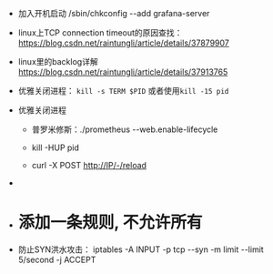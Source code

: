 - 加入开机启动
 /sbin/chkconfig --add grafana-server
 - linux上TCP connection timeout的原因查找：https://blog.csdn.net/raintungli/article/details/37879907

- linux里的backlog详解 https://blog.csdn.net/raintungli/article/details/37913765

- 优雅关闭进程： ```kill -s TERM $PID``` 或者使用```kill -15 pid```

- 优雅关闭进程

  - 普罗米修斯：./prometheus --web.enable-lifecycle
  - kill -HUP pid

  - curl -X POST [http://IP/-/reload](http://ip/-/reload)



-  
-  # 添加一条规则, 不允许所有
- 防止SYN洪水攻击： iptables -A INPUT -p tcp --syn -m limit --limit 5/second -j ACCEPT



